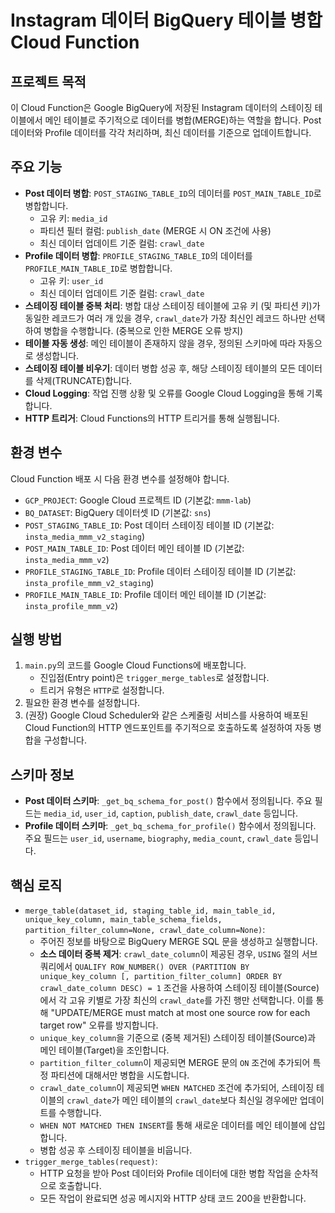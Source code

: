 # Instagram 데이터 BigQuery 테이블 병합 Cloud Function

## 프로젝트 목적

이 Cloud Function은 Google BigQuery에 저장된 Instagram 데이터의 스테이징 테이블에서 메인 테이블로 주기적으로 데이터를 병합(MERGE)하는 역할을 합니다. Post 데이터와 Profile 데이터를 각각 처리하며, 최신 데이터를 기준으로 업데이트합니다.

## 주요 기능

*   **Post 데이터 병합**: `POST_STAGING_TABLE_ID`의 데이터를 `POST_MAIN_TABLE_ID`로 병합합니다.
    *   고유 키: `media_id`
    *   파티션 필터 컬럼: `publish_date` (MERGE 시 ON 조건에 사용)
    *   최신 데이터 업데이트 기준 컬럼: `crawl_date`
*   **Profile 데이터 병합**: `PROFILE_STAGING_TABLE_ID`의 데이터를 `PROFILE_MAIN_TABLE_ID`로 병합합니다.
    *   고유 키: `user_id`
    *   최신 데이터 업데이트 기준 컬럼: `crawl_date`
*   **스테이징 테이블 중복 처리**: 병합 대상 스테이징 테이블에 고유 키 (및 파티션 키)가 동일한 레코드가 여러 개 있을 경우, `crawl_date`가 가장 최신인 레코드 하나만 선택하여 병합을 수행합니다. (중복으로 인한 MERGE 오류 방지)
*   **테이블 자동 생성**: 메인 테이블이 존재하지 않을 경우, 정의된 스키마에 따라 자동으로 생성합니다.
*   **스테이징 테이블 비우기**: 데이터 병합 성공 후, 해당 스테이징 테이블의 모든 데이터를 삭제(TRUNCATE)합니다.
*   **Cloud Logging**: 작업 진행 상황 및 오류를 Google Cloud Logging을 통해 기록합니다.
*   **HTTP 트리거**: Cloud Functions의 HTTP 트리거를 통해 실행됩니다.

## 환경 변수

Cloud Function 배포 시 다음 환경 변수를 설정해야 합니다.

*   `GCP_PROJECT`: Google Cloud 프로젝트 ID (기본값: `mmm-lab`)
*   `BQ_DATASET`: BigQuery 데이터셋 ID (기본값: `sns`)
*   `POST_STAGING_TABLE_ID`: Post 데이터 스테이징 테이블 ID (기본값: `insta_media_mmm_v2_staging`)
*   `POST_MAIN_TABLE_ID`: Post 데이터 메인 테이블 ID (기본값: `insta_media_mmm_v2`)
*   `PROFILE_STAGING_TABLE_ID`: Profile 데이터 스테이징 테이블 ID (기본값: `insta_profile_mmm_v2_staging`)
*   `PROFILE_MAIN_TABLE_ID`: Profile 데이터 메인 테이블 ID (기본값: `insta_profile_mmm_v2`)

## 실행 방법

1.  `main.py`의 코드를 Google Cloud Functions에 배포합니다.
    *   진입점(Entry point)은 `trigger_merge_tables`로 설정합니다.
    *   트리거 유형은 `HTTP`로 설정합니다.
2.  필요한 환경 변수를 설정합니다.
3.  (권장) Google Cloud Scheduler와 같은 스케줄링 서비스를 사용하여 배포된 Cloud Function의 HTTP 엔드포인트를 주기적으로 호출하도록 설정하여 자동 병합을 구성합니다.

## 스키마 정보

*   **Post 데이터 스키마**: `_get_bq_schema_for_post()` 함수에서 정의됩니다. 주요 필드는 `media_id`, `user_id`, `caption`, `publish_date`, `crawl_date` 등입니다.
*   **Profile 데이터 스키마**: `_get_bq_schema_for_profile()` 함수에서 정의됩니다. 주요 필드는 `user_id`, `username`, `biography`, `media_count`, `crawl_date` 등입니다.

## 핵심 로직

*   `merge_table(dataset_id, staging_table_id, main_table_id, unique_key_column, main_table_schema_fields, partition_filter_column=None, crawl_date_column=None)`:
    *   주어진 정보를 바탕으로 BigQuery MERGE SQL 문을 생성하고 실행합니다.
    *   **소스 데이터 중복 제거**: `crawl_date_column`이 제공된 경우, `USING` 절의 서브쿼리에서 `QUALIFY ROW_NUMBER() OVER (PARTITION BY unique_key_column [, partition_filter_column] ORDER BY crawl_date_column DESC) = 1` 조건을 사용하여 스테이징 테이블(Source)에서 각 고유 키별로 가장 최신의 `crawl_date`를 가진 행만 선택합니다. 이를 통해 "UPDATE/MERGE must match at most one source row for each target row" 오류를 방지합니다.
    *   `unique_key_column`을 기준으로 (중복 제거된) 스테이징 테이블(Source)과 메인 테이블(Target)을 조인합니다.
    *   `partition_filter_column`이 제공되면 MERGE 문의 `ON` 조건에 추가되어 특정 파티션에 대해서만 병합을 시도합니다.
    *   `crawl_date_column`이 제공되면 `WHEN MATCHED` 조건에 추가되어, 스테이징 테이블의 `crawl_date`가 메인 테이블의 `crawl_date`보다 최신일 경우에만 업데이트를 수행합니다.
    *   `WHEN NOT MATCHED THEN INSERT`를 통해 새로운 데이터를 메인 테이블에 삽입합니다.
    *   병합 성공 후 스테이징 테이블을 비웁니다.
*   `trigger_merge_tables(request)`:
    *   HTTP 요청을 받아 Post 데이터와 Profile 데이터에 대한 병합 작업을 순차적으로 호출합니다.
    *   모든 작업이 완료되면 성공 메시지와 HTTP 상태 코드 200을 반환합니다. 